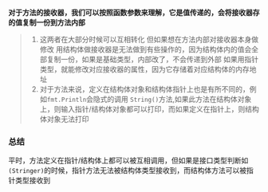 **对于方法的接收器，我们可以按照函数参数来理解，它是值传递的，会将接收器存的值复制一份到方法内部**
> 1. 这两者在大部分时候可以互相转化
但如果想在方法内部对接收器本身做修改
用结构体做接收器是无法做到有些操作的，因为结构体内的值会全部复制一份，如果是基础类型，内部改了，不会传递到外部
如果用指针类型，就能修改对应接收器的属性，因为它存储着对应结构体的内存地址
> 2. 对于方法来说，定义在结构体对象和结构体指针上也是有所不同的，例如`fmt.Println`会隐式的调用
 `String()`方法,如果此方法在结构体对象上，则输入指针/结构体对象都可以打印，而如果定义在指针上，则结构体对象无法打印
### 总结
平时，方法定义在指针/结构体上都可以被互相调用，但如果是接口类型判断如`(Stringer)`的时候，指针方法无法被结构体类型接收到，而结构体方法可以被指针类型接收到

